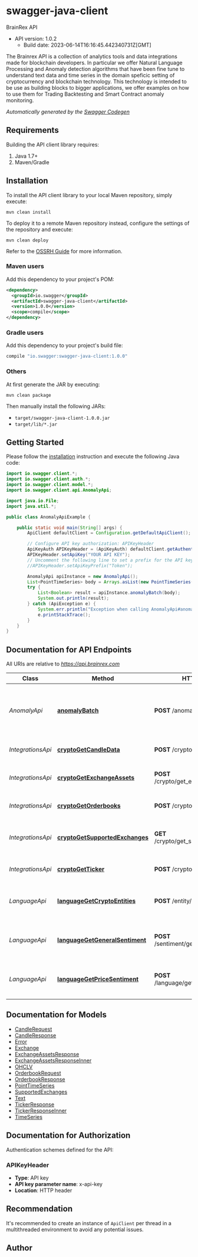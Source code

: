 # swagger-java-client

BrainRex API
- API version: 1.0.2
  - Build date: 2023-06-14T16:16:45.442340731Z[GMT]

The Brainrex API is a collection of analytics tools and data integrations made for blockchain developers. In particular we offer Natural Language Processing and Anomaly detection algorithms that have been fine tune to understand text data and time series in the domain speficic setting of cryptocurrency and blockchain technology. This technology is intended to be use as building blocks to bigger applications, we offer examples on how to use them for Trading Backtesting and Smart Contract anomaly monitoring.


*Automatically generated by the [Swagger Codegen](https://github.com/swagger-api/swagger-codegen)*


## Requirements

Building the API client library requires:
1. Java 1.7+
2. Maven/Gradle

## Installation

To install the API client library to your local Maven repository, simply execute:

```shell
mvn clean install
```

To deploy it to a remote Maven repository instead, configure the settings of the repository and execute:

```shell
mvn clean deploy
```

Refer to the [OSSRH Guide](http://central.sonatype.org/pages/ossrh-guide.html) for more information.

### Maven users

Add this dependency to your project's POM:

```xml
<dependency>
  <groupId>io.swagger</groupId>
  <artifactId>swagger-java-client</artifactId>
  <version>1.0.0</version>
  <scope>compile</scope>
</dependency>
```

### Gradle users

Add this dependency to your project's build file:

```groovy
compile "io.swagger:swagger-java-client:1.0.0"
```

### Others

At first generate the JAR by executing:

```shell
mvn clean package
```

Then manually install the following JARs:

* `target/swagger-java-client-1.0.0.jar`
* `target/lib/*.jar`

## Getting Started

Please follow the [installation](#installation) instruction and execute the following Java code:

```java
import io.swagger.client.*;
import io.swagger.client.auth.*;
import io.swagger.client.model.*;
import io.swagger.client.api.AnomalyApi;

import java.io.File;
import java.util.*;

public class AnomalyApiExample {

    public static void main(String[] args) {
        ApiClient defaultClient = Configuration.getDefaultApiClient();

        // Configure API key authorization: APIKeyHeader
        ApiKeyAuth APIKeyHeader = (ApiKeyAuth) defaultClient.getAuthentication("APIKeyHeader");
        APIKeyHeader.setApiKey("YOUR API KEY");
        // Uncomment the following line to set a prefix for the API key, e.g. "Token" (defaults to null)
        //APIKeyHeader.setApiKeyPrefix("Token");

        AnomalyApi apiInstance = new AnomalyApi();
        List<PointTimeSeries> body = Arrays.asList(new PointTimeSeries()); // List<PointTimeSeries> | Time Series to be analyzed, with the following format.
        try {
            List<Boolean> result = apiInstance.anomalyBatch(body);
            System.out.println(result);
        } catch (ApiException e) {
            System.err.println("Exception when calling AnomalyApi#anomalyBatch");
            e.printStackTrace();
        }
    }
}
```

## Documentation for API Endpoints

All URIs are relative to *https://api.brainrex.com*

Class | Method | HTTP request | Description
------------ | ------------- | ------------- | -------------
*AnomalyApi* | [**anomalyBatch**](docs/AnomalyApi.md#anomalyBatch) | **POST** /anomaly/json/detect | Detects anomalies in historical data in batches. This endpoint uses your entire dataset as input
*IntegrationsApi* | [**cryptoGetCandleData**](docs/IntegrationsApi.md#cryptoGetCandleData) | **POST** /crypto/get_candles | Downloads candle format market data
*IntegrationsApi* | [**cryptoGetExchangeAssets**](docs/IntegrationsApi.md#cryptoGetExchangeAssets) | **POST** /crypto/get_exchange_assets | Gets all coin pairs traded in specified exchange
*IntegrationsApi* | [**cryptoGetOrderbooks**](docs/IntegrationsApi.md#cryptoGetOrderbooks) | **POST** /crypto/get_orderbooks | Returns the current state of the orderbook.
*IntegrationsApi* | [**cryptoGetSupportedExchanges**](docs/IntegrationsApi.md#cryptoGetSupportedExchanges) | **GET** /crypto/get_supported_exchanges | Gets all cryptocurrency exchanges supported by the Brainrex API
*IntegrationsApi* | [**cryptoGetTicker**](docs/IntegrationsApi.md#cryptoGetTicker) | **POST** /crypto/get_ticker | Downloads candle format market data
*LanguageApi* | [**languageGetCryptoEntities**](docs/LanguageApi.md#languageGetCryptoEntities) | **POST** /entity/get_crypto_entities | Extracts known crypto entities like coin names, exchanges, media from text.
*LanguageApi* | [**languageGetGeneralSentiment**](docs/LanguageApi.md#languageGetGeneralSentiment) | **POST** /sentiment/get_general_sentiment | Returns a -1 to 1 score, depending on positive/negative sentiment
*LanguageApi* | [**languageGetPriceSentiment**](docs/LanguageApi.md#languageGetPriceSentiment) | **POST** /language/get_price_sentiment | Sentiment analysis score using a model trained for buy signals.

## Documentation for Models

 - [CandleRequest](docs/CandleRequest.md)
 - [CandleResponse](docs/CandleResponse.md)
 - [Error](docs/Error.md)
 - [Exchange](docs/Exchange.md)
 - [ExchangeAssetsResponse](docs/ExchangeAssetsResponse.md)
 - [ExchangeAssetsResponseInner](docs/ExchangeAssetsResponseInner.md)
 - [OHCLV](docs/OHCLV.md)
 - [OrderbookRequest](docs/OrderbookRequest.md)
 - [OrderbookResponse](docs/OrderbookResponse.md)
 - [PointTimeSeries](docs/PointTimeSeries.md)
 - [SupportedExchanges](docs/SupportedExchanges.md)
 - [Text](docs/Text.md)
 - [TickerResponse](docs/TickerResponse.md)
 - [TickerResponseInner](docs/TickerResponseInner.md)
 - [TimeSeries](docs/TimeSeries.md)

## Documentation for Authorization

Authentication schemes defined for the API:
### APIKeyHeader

- **Type**: API key
- **API key parameter name**: x-api-key
- **Location**: HTTP header


## Recommendation

It's recommended to create an instance of `ApiClient` per thread in a multithreaded environment to avoid any potential issues.

## Author


